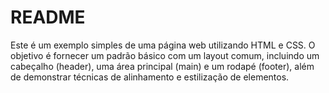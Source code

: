 # README
Este é um exemplo simples de uma página web utilizando HTML e CSS. O objetivo é fornecer um padrão básico com um layout comum, incluindo um cabeçalho (header), uma área principal (main) e um rodapé (footer), além de demonstrar técnicas de alinhamento e estilização de elementos.